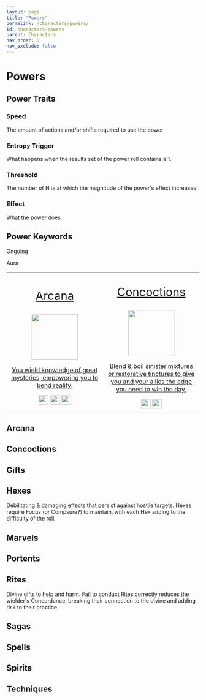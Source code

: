 ```yaml
---
layout: page
title: "Powers"
permalink: /characters/powers/
id: characters-powers
parent: Characters
nav_order: 5
nav_exclude: false
---
```


# Powers

## Power Traits

### Speed
The amount of actions and/or shifts required to use the power

### Entropy Trigger
What happens when the results set of the power roll contains a 1.

### Threshold
The number of Hits at which the magnitude of the power's effect increases.

### Effect
What the power does.

## Power Keywords

Ongoing

Aura


<table style='text-align: center'>
    <tr>
        <td style='width: 50%;'>
            <a href='/no1_system/characters/powers/arcana/'>
                <p class='power-header'>Arcana</p>
                <img src='/no1_system/assets/img/powers_arcana.png' width='120' height='120'>
                <p>You wield knowledge of great mysteries, empowering you to bend reality.</p>
            </a>
            <a href='/no1_system/characters/training/mystic/'><img src='/no1_system/assets/img/mystic.png' width='25' height='25'></a>
            <a href='/no1_system/characters/training/adept/'><img src='/no1_system/assets/img/adept.png' width='25' height='25'></a>
            <a href='/no1_system/characters/training/cabalist/'><img src='/no1_system/assets/img/cabalist.png' width='25' height='25'></a>
        </td>
        <td style='width: 50%;'>
            <a href='/no1_system/characters/powers/concoctions/'>
                <p class='power-header'>Concoctions</p>
                <img src='/no1_system/assets/img/powers_concoctions.png' width='120' height='120'>
                <p>Blend & boil sinister mixtures or restorative tinctures to give you and your allies the edge you need to win the day.</p>
            </a>
            <a href='/no1_system/characters/training/alchemist/'><img src='/no1_system/assets/img/alchemist.png' width='25' height='25'></a>
            <a href='/no1_system/characters/training/witch/'><img src='/no1_system/assets/img/witch.png' width='25' height='25'></a>
        </td>
    </tr>
</table>



## Arcana

## Concoctions

## Gifts

## Hexes
Debilitating & damaging effects that persist against hostile targets.
Hexes require Focus (or Compsure?) to maintain, with each Hex adding to the difficulty of the roll.

## Marvels

## Portents

## Rites
Divine gifts to help and harm.  Fail to conduct Rites correctly reduces the wielder's Concordance, breaking their connection to the divine and adding risk to their practice.

## Sagas

## Spells

## Spirits

## Techniques



<style>
    .power-header {
        font-size: 30px;
        font-weight: normal;
    }
</style>